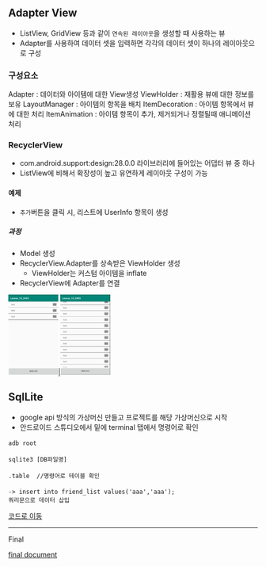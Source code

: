 

## Adapter View

- ListView, GridView 등과 같이 `연속된 레이아웃`을 생성할 때 사용하는 뷰
- Adapter를 사용하여 데이터 셋을 입력하면 각각의 데이터 셋이 하나의 레이아웃으로 구성

### 구성요소

Adapter : 데이터와 아이템에 대한 View생성
ViewHolder : 재활용 뷰에 대한 정보를 보유
LayoutManager : 아이템의 항목을 배치
ItemDecoration : 아이템 항목에서 뷰에 대한 처리
ItemAnimation : 아이템 항목이 추가, 제거되거나 정렬될때 애니메이션 처리


### RecyclerView
- com.android.support:design:28.0.0 라이브러리에 들어있는 어댑터 뷰 중 하나
- ListView에 비해서 확장성이 높고 유연하게 레이아웃 구성이 가능

#### 예제
- `추가`버튼을 클릭 시, 리스트에 UserInfo 항목이 생성

##### 과정
- Model 생성 
- RecyclerView.Adapter를 상속받은 ViewHolder 생성
    - ViewHolder는 커스텀 아이템을 inflate
- RecyclerView에 Adapter를 연결

<img src="https://github.com/hyejin830/Android_Daily_Study/blob/master/Day15/images/1.png" width="20%"></img>|<img src="https://github.com/hyejin830/Android_Daily_Study/blob/master/Day15/images/11.png" width="20%"></img>

## SqlLite

- google api 방식의 가상머신 만들고 프로젝트를 해당 가상머신으로 시작
- 안드로이드 스튜디오에서 밑에 terminal 탭에서 명령어로 확인

```
adb root

sqlite3 [DB파일명]

.table  //명령어로 테이블 확인

-> insert into friend_list values('aaa','aaa');		
쿼리문으로 데이터 삽입
```

[코드로 이동](https://github.com/hyejin830/Android_Daily_Study/tree/master/Day15/Lesson_15_0405)

--------------

Final 

[final document](https://github.com/hyejin830/Android_Daily_Study/tree/master/Final/Summary.md)